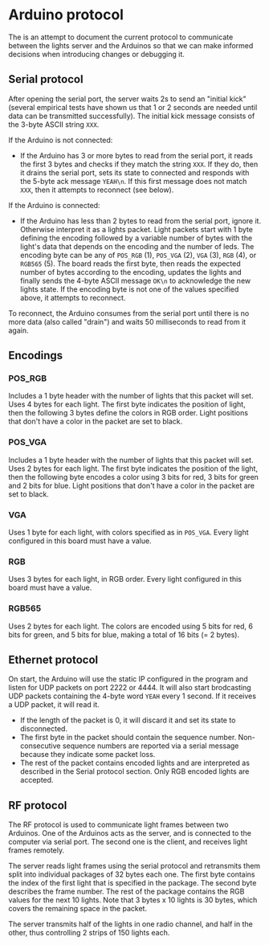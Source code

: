 Arduino protocol
================

The is an attempt to document the current protocol to communicate between the lights server and the Arduinos so that we can make informed decisions when introducing changes or debugging it.

## Serial protocol

After opening the serial port, the server waits 2s to send an "initial kick" (several empirical tests have shown us that 1 or 2 seconds are needed until data can be transmitted successfully). The initial kick message consists of the 3-byte ASCII string `XXX`.

If the Arduino is not connected:

 - If the Arduino has 3 or more bytes to read from the serial port, it reads the first 3 bytes and checks if they match the string `XXX`. If they do, then it drains the serial port, sets its state to connected and responds with the 5-byte ack message `YEAH\n`. If this first message does not match `XXX`, then it attempts to reconnect (see below).

If the Arduino is connected:

 - If the Arduino has less than 2 bytes to read from the serial port, ignore it. Otherwise interpret it as a lights packet. Light packets start with 1 byte defining the encoding followed by a variable number of bytes with the light's data that depends on the encoding and the number of leds. The encoding byte can be any of `POS_RGB` (1), `POS_VGA` (2), `VGA` (3), `RGB` (4), or `RGB565` (5). The board reads the first byte, then reads the expected number of bytes according to the encoding, updates the lights and finally sends the 4-byte ASCII message `OK\n` to acknowledge the new lights state. If the encoding byte is not one of the values specified above, it attempts to reconnect.

To reconnect, the Arduino consumes from the serial port until there is no more data (also called "drain") and waits 50 milliseconds to read from it again.

## Encodings

### POS_RGB

Includes a 1 byte header with the number of lights that this packet will set. Uses 4 bytes for each light. The first byte indicates the position of light, then the following 3 bytes define the colors in RGB order. Light positions that don't have a color in the packet are set to black.

### POS_VGA

Includes a 1 byte header with the number of lights that this packet will set. Uses 2 bytes for each light. The first byte indicates the position of the light, then the following byte encodes a color using 3 bits for red, 3 bits for green and 2 bits for blue. Light positions that don't have a color in the packet are set to black.

### VGA

Uses 1 byte for each light, with colors specified as in `POS_VGA`. Every light configured in this board must have a value.

### RGB

Uses 3 bytes for each light, in RGB order. Every light configured in this board must have a value.

### RGB565

Uses 2 bytes for each light. The colors are encoded using 5 bits for red, 6 bits for green, and 5 bits for blue, making a total of 16 bits (= 2 bytes).

## Ethernet protocol

On start, the Arduino will use the static IP configured in the program and listen for UDP packets on port 2222 or 4444. It will also start brodcasting UDP packets containing the 4-byte word `YEAH`  every 1 second. If it receives a UDP packet, it will read it.

 - If the length of the packet is 0, it will discard it and set its state to disconnected.
 - The first byte in the packet should contain the sequence number. Non-consecutive sequence numbers are reported via a serial message because they indicate some packet loss.
 - The rest of the packet contains encoded lights and are interpreted as described in the Serial protocol section. Only RGB encoded lights are accepted.

## RF protocol

The RF protocol is used to communicate light frames between two Arduinos. One of the Arduinos acts as the server, and is connected to the computer via serial port. The second one is the client, and receives light frames remotely.

The server reads light frames using the serial protocol and retransmits them split into individual packages of 32 bytes each one. The first byte contains the index of the first light that is specified in the package. The second byte describes the frame number. The rest of the package contains the RGB values for the next 10 lights. Note that 3 bytes x 10 lights is 30 bytes, which covers the remaining space in the packet.

The server transmits half of the lights in one radio channel, and half in the other, thus controlling 2 strips of 150 lights each.

